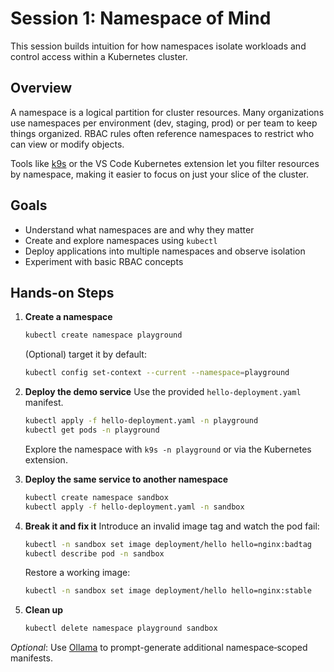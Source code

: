 # Session 1: Namespace of Mind

This session builds intuition for how namespaces isolate workloads and control access within a Kubernetes cluster.

## Overview
A namespace is a logical partition for cluster resources. Many organizations use namespaces per environment (dev, staging, prod) or per team to keep things organized. RBAC rules often reference namespaces to restrict who can view or modify objects.

Tools like [k9s](https://k9scli.io/) or the VS Code Kubernetes extension let you filter resources by namespace, making it easier to focus on just your slice of the cluster.

## Goals
- Understand what namespaces are and why they matter
- Create and explore namespaces using `kubectl`
- Deploy applications into multiple namespaces and observe isolation
- Experiment with basic RBAC concepts

## Hands-on Steps

1. **Create a namespace**
   ```bash
   kubectl create namespace playground
   ```
   (Optional) target it by default:
   ```bash
   kubectl config set-context --current --namespace=playground
   ```

2. **Deploy the demo service**
   Use the provided `hello-deployment.yaml` manifest.
   ```bash
   kubectl apply -f hello-deployment.yaml -n playground
   kubectl get pods -n playground
   ```
   Explore the namespace with `k9s -n playground` or via the Kubernetes extension.

3. **Deploy the same service to another namespace**
   ```bash
   kubectl create namespace sandbox
   kubectl apply -f hello-deployment.yaml -n sandbox
   ```

4. **Break it and fix it**
   Introduce an invalid image tag and watch the pod fail:
   ```bash
   kubectl -n sandbox set image deployment/hello hello=nginx:badtag
   kubectl describe pod -n sandbox
   ```
   Restore a working image:
   ```bash
   kubectl -n sandbox set image deployment/hello hello=nginx:stable
   ```

5. **Clean up**
   ```bash
   kubectl delete namespace playground sandbox
   ```

_Optional_: Use [Ollama](https://ollama.ai) to prompt-generate additional namespace‑scoped manifests.
